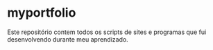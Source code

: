 # myportfolio
Este repositório contem todos os scripts de sites e programas que fui desenvolvendo durante meu aprendizado. 

